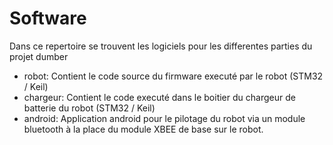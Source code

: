 # Software

Dans ce repertoire se trouvent les logiciels pour les differentes parties du projet dumber
- robot: Contient le code source du firmware executé par le robot (STM32 / Keil)
- chargeur: Contient le code executé dans le boitier du chargeur de batterie du robot (STM32 / Keil)
- android: Application android pour le pilotage du robot via un module bluetooth à la place du module XBEE de base sur le robot.
